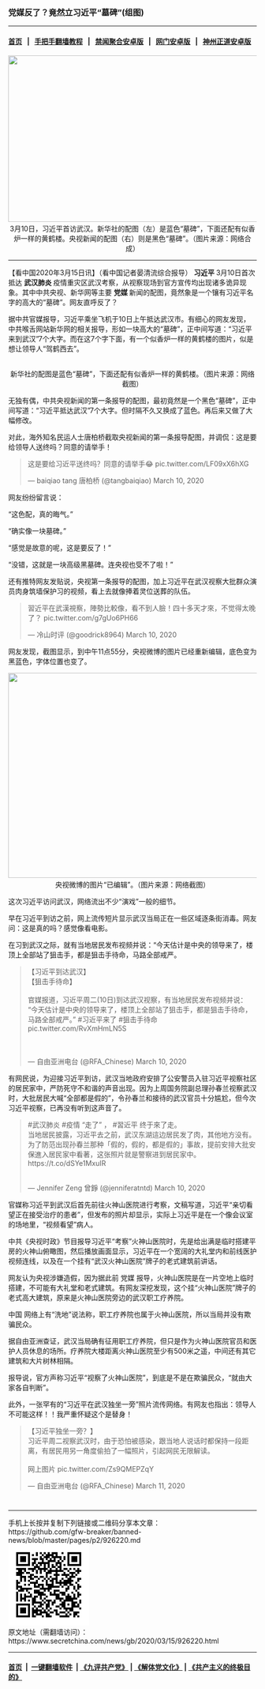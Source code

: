 ### 党媒反了？竟然立习近平“墓碑”(组图)
------------------------

#### [首页](https://github.com/gfw-breaker/banned-news/blob/master/README.md) &nbsp;&nbsp;|&nbsp;&nbsp; [手把手翻墙教程](https://github.com/gfw-breaker/guides/wiki) &nbsp;&nbsp;|&nbsp;&nbsp; [禁闻聚合安卓版](https://github.com/gfw-breaker/bn-android) &nbsp;&nbsp;|&nbsp;&nbsp; [网门安卓版](https://github.com/oGate2/oGate) &nbsp;&nbsp;|&nbsp;&nbsp; [神州正道安卓版](https://github.com/SzzdOgate/update) 



<div class="article_right" style="fone-color:#000">
 <p style="text-align:center">
  <img alt="" src="//img3.secretchina.com/pic/2020/3-14/p2647791a90868980-ss.jpg" style="height:337px; width:600px"/>
  <br>
   3月10日，习近平首访武汉。新华社的配图（左）是蓝色“墓碑”，下面还配有似香炉一样的黄鹤楼。央视新闻的配图（右）则是黑色“墓碑”。（图片来源：网络合成）
   <span id="hideid" name="hideid" style="color:red;display:none;">
    <span href="https://www.secretchina.com">
    </span>
   </span>
  </br>
 </p>
 <div id="txt-mid1-t21-2017">
  

---


  </div>
 </div>
 <p>
  【看中国2020年3月15日讯】（看中国记者晏清流综合报导）
  <strong>
   <span href="https://www.secretchina.com/news/gb/tag/习近平" target="_blank">
    习近平
   </span>
  </strong>
  3月10日首次抵达
  <strong>
   武汉肺炎
  </strong>
  疫情重灾区武汉考察，从视察现场到官方宣传均出现诸多诡异现象。其中中共央视、新华网等主要
  <strong>
   党媒
  </strong>
  新闻的配图，竟然象是一个镶有习近平名字的高大的“墓碑”。网友直呼反了？
  <span id="hideid" name="hideid" style="color:red;display:none;">
   <span href="https://www.secretchina.com">
   </span>
  </span>
 </p>
 <p>
  据中共官媒报导，习近平乘坐飞机于10日上午抵达武汉市。有细心的网友发现，中共喉舌网站新华网的相关报导，形如一块高大的“墓碑”，正中间写道：“习近平来到武汉”7个大字。而在这7个字下面，有一个似香炉一样的黄鹤楼的图片，似是想让领导人“驾鹤西去”。
 </p>
 <p style="text-align:center">
  <img alt="" src="//img3.secretchina.com/pic/2020/3-14/p2647792a959811922-ss.jpg"/>
  <br>
   新华社的配图是蓝色“墓碑”，下面还配有似香炉一样的黄鹤楼。（图片来源：网络截图）
  </br>
 </p>
 <p>
  无独有偶，中共央视新闻的第一条报导的配图，最初竟然是一个黑色“墓碑”，正中间写道：“习近平抵达武汉”7个大字。但时隔不久又换成了蓝色。再后来又做了大幅修改。
 </p>
 <p>
  对此，海外知名民运人士唐柏桥截取央视新闻的第一条报导配图，并调侃：这是要给领导人送终吗？同意的请举手！
 </p>
 <blockquote class="twitter-tweet">
  <p dir="ltr" lang="zh">
   这是要给习近平送终吗？同意的请举手😂
   <span href="https://t.co/LF09xX6hXG">
    pic.twitter.com/LF09xX6hXG
   </span>
  </p>
  — baiqiao tang 唐柏桥 (@tangbaiqiao)
  <span href="https://twitter.com/tangbaiqiao/status/1237252079686565889?ref_src=twsrc%5Etfw">
   March 10, 2020
  </span>
 </blockquote>
 <p>
  网友纷纷留言说：
 </p>
 <p>
  “这色配，真的晦气。”
 </p>
 <p>
  “确实像一块墓碑。”
 </p>
 <p>
  “感觉是故意的呢，这是要反了！”
 </p>
 <p>
  “没错，这就是一块高级黑墓碑。连央视也受不了啦！”
 </p>
 <p>
  还有推特网友发贴说，央视第一条报导的配图，加上习近平在武汉视察大批群众演员肉身筑墙保护习的视频，看上去就像捧着灵位送葬的队伍。
 </p>
 <blockquote class="twitter-tweet">
  <p dir="ltr" lang="ja">
   習近平在武漢視察，陣勢比較像，看不到人臉！四十多天才來，不觉得太晚了？
   <span href="https://t.co/g7gUo6PH66">
    pic.twitter.com/g7gUo6PH66
   </span>
  </p>
  — 冷山时评 (@goodrick8964)
  <span href="https://twitter.com/goodrick8964/status/1237231033327611907?ref_src=twsrc%5Etfw">
   March 10, 2020
  </span>
 </blockquote>
 <p>
  网友发现，截图显示，到中午11点55分，央视微博的图片已经重新编辑，底色变为黑蓝色，字体位置也变了。
 </p>
 <p style="text-align:center">
  <img alt="" src="//img3.secretchina.com/pic/2020/3-14/p2647793a756152321-ss.jpg" style="height:415px; width:600px"/>
  <br>
   央视微博的图片“已编辑”。（图片来源：网络截图）
  </br>
 </p>
 <p>
  这次习近平访问武汉，网络流出不少“演戏”一般的细节。
 </p>
 <center>
  <div style="max-width: 632px;height:180px; display: none; text-align: center; margin: 0 auto; overflow: hidden;overflow-x: hidden;">
   <div id="taboola-midarticle-thumbnails" style="max-width: 632px;height:180px;overflow: hidden;overflow-x: hidden;">
   </div>
  </div>
  <div>
   <ins class="adsbygoogle" data-ad-client="ca-pub-1276641434651360" data-ad-format="fluid" data-ad-layout="in-article" data-ad-slot="5164544770" style="display:block; text-align:center;">
   </ins>
  </div>
 </center>
 <p>
  早在习近平到访之前，网上流传短片显示武汉当局正在一些区域逐条街消毒。网友问：这是真的吗？感觉像看电影。
 </p>
 <p>
  在习到武汉之际，就有当地居民发布视频并说：“今天估计是中央的领导来了，楼顶上全部站了狙击手，都是狙击手待命，马路全部戒严。
 </p>
 <blockquote class="twitter-tweet">
  <p dir="ltr" lang="zh">
   【习近平到达武汉】
   <br>
    【狙击手待命】
    <br>
     <br>
      官媒报道，习近平周二(10日)到达武汉视察，有当地居民发布视频并说：“今天估计是中央的领导来了，楼顶上全部站了狙击手，都是狙击手待命，马路全部戒严。”
      <span href="https://twitter.com/hashtag/%E4%B9%A0%E8%BF%91%E5%B9%B3%E6%9D%A5%E4%BA%86?src=hash&amp;ref_src=twsrc%5Etfw">
       #习近平来了
      </span>
      <span href="https://twitter.com/hashtag/%E7%8B%99%E5%87%BB%E6%89%8B%E5%BE%85%E5%91%BD?src=hash&amp;ref_src=twsrc%5Etfw">
       #狙击手待命
      </span>
      <span href="https://t.co/RvXmHmLN5S">
       pic.twitter.com/RvXmHmLN5S
      </span>
     </br>
    </br>
   </br>
  </p>
  — 自由亚洲电台 (@RFA_Chinese)
  <span href="https://twitter.com/RFA_Chinese/status/1237241081068007424?ref_src=twsrc%5Etfw">
   March 10, 2020
  </span>
 </blockquote>
 <p>
  有网民说，为迎接习近平到访，武汉当地政府安排了公安警员入驻习近平视察社区的居民家中，严防死守不和谐的声音出现。因为上周国务院副总理孙春兰视察武汉时，大批居民大喊“全部都是假的”，令孙春兰和接待的武汉官员十分尴尬，但今次习近平视察，已再没有听到这声音了。
 </p>
 <blockquote class="twitter-tweet">
  <p dir="ltr" lang="zh">
   <span href="https://twitter.com/hashtag/%E6%AD%A6%E6%B1%89%E8%82%BA%E7%82%8E?src=hash&amp;ref_src=twsrc%5Etfw">
    #武汉肺炎
   </span>
   <span href="https://twitter.com/hashtag/%E7%96%AB%E6%83%85?src=hash&amp;ref_src=twsrc%5Etfw">
    #疫情
   </span>
   “走了” ，
   <span href="https://twitter.com/hashtag/%E7%BF%92%E8%BF%91%E5%B9%B3?src=hash&amp;ref_src=twsrc%5Etfw">
    #習近平
   </span>
   终于來了走。
   <br>
    当地居民披露，习近平去之前，武汉东湖這边居民发了肉，其他地方没有。
    <br>
     为了防范出现孙春兰那种「假的，假的，都是假的」事故，提前安排大批安保進入居民家中看著，这张照片就是警察进到居民家中。
     <span href="https://t.co/dSYe1MxuIR">
      https://t.co/dSYe1MxuIR
     </span>
    </br>
   </br>
  </p>
  <center>
   <ins class="adsbygoogle" data-ad-client="ca-pub-1276641434651360" data-ad-format="fluid" data-ad-layout="in-article" data-ad-slot="3646767294" style="display:block; text-align:center;">
   </ins>
  </center>
  — Jennifer Zeng 曾錚 (@jenniferatntd)
  <span href="https://twitter.com/jenniferatntd/status/1237325769472344066?ref_src=twsrc%5Etfw">
   March 10, 2020
  </span>
 </blockquote>
 <p>
  官媒称习近平到武汉后首先前往火神山医院进行考察，文稿写道，习近平“亲切看望正在接受治疗的患者”，但发布的照片却显示，实际上习近平是在一个像会议室的场地里，“视频看望”病人。
 </p>
 <p>
  中共《央视时政》节目报导习近平“考察”火神山医院时，先是给出满是临时搭建平房的火神山俯瞰图，然后播放画面显示，习近平在一个宽阔的大礼堂内和前线医护视频连线，以及在一个挂有“武汉火神山医院”牌子的老式建筑前讲话。
 </p>
 <p>
  网友认为央视涉嫌造假，因为据此前
  <span href="https://www.secretchina.com/news/gb/tag/党媒" target="_blank">
   党媒
  </span>
  报导，火神山医院是在一片空地上临时搭建，不可能有大礼堂和老式建筑。有网友深挖发现，这个挂“火神山医院”牌子的老式高大建筑，原来是火神山医院旁边的武汉职工疗养院。
 </p>
 <p>
  <span href="https://www.secretchina.com" target="_blank">
   中国
  </span>
  网络上有“洗地”说法称，职工疗养院也属于火神山医院，所以当局并没有欺骗民众。
 </p>
 <p>
  据自由亚洲查证，武汉当局确有征用职工疗养院，但只是作为火神山医院官员和医护人员休息的场所。疗养院大楼距离火神山医院至少有500米之遥，中间还有其它建筑和大片树林相隔。
 </p>
 <p>
  报导说，官方声称习近平“视察了火神山医院”，到底是不是在欺骗民众，“就由大家各自判断”。
 </p>
 <p>
  此外，一张罕有的“习近平在武汉独坐一旁”照片流传网络。有网友也指出：领导人不可能这样！！我严重怀疑这个是替身！
 </p>
 <p>
 </p>
 <blockquote class="twitter-tweet">
  <p dir="ltr" lang="zh">
   【习近平独坐一旁？】
   <br>
    习近平周二视察武汉时，由于恐怕被感染，跟当地人说话时都保持一段距离，有居民用另一角度偷拍了一幅照片，引起网民无限解读。
    <br/>
    <br/>
    网上图片
    <span href="https://t.co/Zs9QMEPZqY">
     pic.twitter.com/Zs9QMEPZqY
    </span>
   </br>
  </p>
  — 自由亚洲电台 (@RFA_Chinese)
  <span href="https://twitter.com/RFA_Chinese/status/1237557081785286658?ref_src=twsrc%5Etfw">
   March 11, 2020
  </span>
 </blockquote>
 <center>
  <div>
   <div id="txt-mid2-t22-2017" style="display: block;  max-height: 351px;  overflow: hidden;">
    <div id="SC-21xxx">
    </div>
    <ins class="adsbygoogle" data-ad-client="ca-pub-1276641434651360" data-ad-format="auto" data-ad-slot="4301710469" data-full-width-responsive="true" style="display:block">
    </ins>
   </div>
  </div>
 </center>
 <div style="padding-top:12px;">
 </div>
</div>

<hr/>
手机上长按并复制下列链接或二维码分享本文章：<br/>
https://github.com/gfw-breaker/banned-news/blob/master/pages/p2/926220.md <br/>
<a href='https://github.com/gfw-breaker/banned-news/blob/master/pages/p2/926220.md'><img src='https://github.com/gfw-breaker/banned-news/blob/master/pages/p2/926220.md.png'/></a> <br/>
原文地址（需翻墙访问）：https://www.secretchina.com/news/gb/2020/03/15/926220.html


------------------------
#### [首页](https://github.com/gfw-breaker/banned-news/blob/master/README.md) &nbsp;|&nbsp; [一键翻墙软件](https://github.com/gfw-breaker/nogfw/blob/master/README.md) &nbsp;| [《九评共产党》](https://github.com/gfw-breaker/9ping.md/blob/master/README.md#九评之一评共产党是什么) | [《解体党文化》](https://github.com/gfw-breaker/jtdwh.md/blob/master/README.md) | [《共产主义的终极目的》](https://github.com/gfw-breaker/gczydzjmd.md/blob/master/README.md)


<img src='http://gfw-breaker.win/banned-news/pages/p2/926220.md' width='0px' height='0px'/>